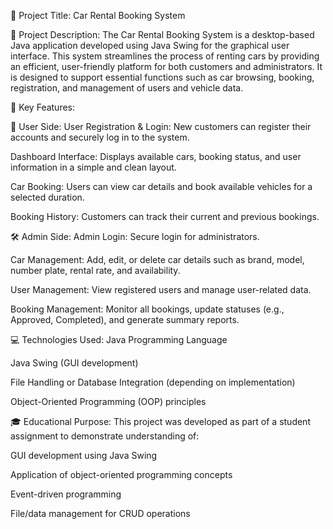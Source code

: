 📌 Project Title: Car Rental Booking System

📝 Project Description:
The Car Rental Booking System is a desktop-based Java application developed using Java Swing for the graphical user interface. This system streamlines the process of renting cars by providing an efficient, user-friendly platform for both customers and administrators. It is designed to support essential functions such as car browsing, booking, registration, and management of users and vehicle data.

🎯 Key Features:

👤 User Side:
User Registration & Login: New customers can register their accounts and securely log in to the system.

Dashboard Interface: Displays available cars, booking status, and user information in a simple and clean layout.

Car Booking: Users can view car details and book available vehicles for a selected duration.

Booking History: Customers can track their current and previous bookings.

🛠️ Admin Side:
Admin Login: Secure login for administrators.

Car Management: Add, edit, or delete car details such as brand, model, number plate, rental rate, and availability.

User Management: View registered users and manage user-related data.

Booking Management: Monitor all bookings, update statuses (e.g., Approved, Completed), and generate summary reports.

💻 Technologies Used:
Java Programming Language

Java Swing (GUI development)

File Handling or Database Integration (depending on implementation)

Object-Oriented Programming (OOP) principles

🎓 Educational Purpose:
This project was developed as part of a student assignment to demonstrate understanding of:

GUI development using Java Swing

Application of object-oriented programming concepts

Event-driven programming

File/data management for CRUD operations
